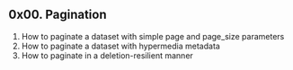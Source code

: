 ## 0x00. Pagination

1. How to paginate a dataset with simple page and page_size parameters
2. How to paginate a dataset with hypermedia metadata
3. How to paginate in a deletion-resilient manner
